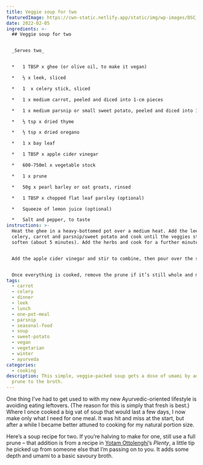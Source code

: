 ```yaml
---
title: Veggie soup for two
featuredImage: https://cwn-static.netlify.app/static/img/wp-images/DSC_0462.jpeg
date: 2022-02-05
ingredients: >-
  ## Veggie soup for two


  _Serves two_


  *   1 TBSP x ghee (or olive oil, to make it vegan)

  *   ½ x leek, sliced

  *   1  x celery stick, sliced

  *   1 x medium carrot, peeled and diced into 1-cm pieces

  *   1 x medium parsnip or small sweet potato, peeled and diced into 1-cm pieces

  *   ½ tsp x dried thyme

  *   ½ tsp x dried oregano

  *   1 x bay leaf

  *   1 TBSP x apple cider vinegar

  *   600-750ml x vegetable stock

  *   1 x prune

  *   50g x pearl barley or oat groats, rinsed

  *   1 TBSP x chopped flat leaf parsley (optional)

  *   Squeeze of lemon juice (optional)

  *   Salt and pepper, to taste
instructions: >-
  Heat the ghee in a heavy-bottomed pot over a medium heat. Add the leek,
  celery, carrot and parsnip/sweet potato and cook until the veggies start to
  soften (about 5 minutes). Add the herbs and cook for a further minute.


  Add the apple cider vinegar and stir to combine, then pour over the stock and add the prune. Reduce the heat to med-low and simmer for around 45 minutes, until the veggies are tender and the barley or oat groats are soft.


  Once everything is cooked, remove the prune if it’s still whole and mash with a fork before returning to the pot. Remove the bay leaf as well, before ladling into two bowls and sprinkling some parsley over each serving if using. Finish with a squeeze of lemon juice if desired, and season with salt and pepper to taste.
tags:
  - carrot
  - celery
  - dinner
  - leek
  - lunch
  - one-pot-meal
  - parsnip
  - seasonal-food
  - soup
  - sweet-potato
  - vegan
  - vegetarian
  - winter
  - ayurveda
categories:
  - cooking
description: This simple, veggie-packed soup gets a dose of umami by adding a
  prune to the broth.
---
```


One thing I’ve had to get used to with my new Ayurvedic-oriented lifestyle is avoiding eating leftovers. (The reason for this is simply that fresh is best.) Where I once cooked a big vat of soup that would last a few days, I now make only what I need for one meal. It was hit and miss at the start, but after a while I became better attuned to cooking for my natural portion size.

Here’s a soup recipe for two. If you’re halving to make for one, still use a full prune – that addition is from a recipe in [Yotam Ottolenghi](https://ottolenghi.co.uk/)’s _Plenty_, a little tip he picked up from someone else that I’m passing on to you. It adds some depth and umami to a basic savoury broth.
